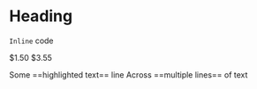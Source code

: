 # Heading

`Inline` code

\$1.50 \$3.55

Some ==highlighted text== line
Across ==multiple
lines== of text
